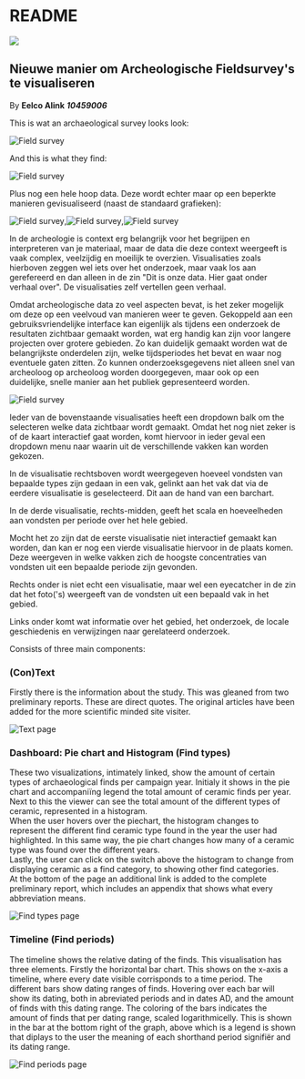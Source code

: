 # README
<img src='https://bettercodehub.com/edge/badge/Eelco05/Programmeerproject'>

## Nieuwe manier om Archeologische Fieldsurvey's te visualiseren
By **Eelco Alink** ***10459006***

This is wat an archaeological survey looks look:

![Field survey](/doc/image1.jpg)

And this is what they find:

![Field survey](/doc/image2.jpg)

Plus nog een hele hoop data. Deze wordt echter maar op een beperkte manieren gevisualiseerd (naast de standaard grafieken):

![Field survey](/doc/image3.jpg),![Field survey](/doc/image4.jpg),![Field survey](/doc/image5.jpg)

In de archeologie is context erg belangrijk voor het begrijpen en interpreteren van je materiaal, maar de data die deze context weergeeft is vaak complex, veelzijdig en moeilijk te overzien. Visualisaties zoals hierboven zeggen wel iets over het onderzoek, maar vaak los aan gerefereerd en dan alleen in de zin "Dit is onze data. Hier gaat onder verhaal over". De visualisaties zelf vertellen geen verhaal.

Omdat archeologische data zo veel aspecten bevat, is het zeker mogelijk om deze op een veelvoud van manieren weer te geven. Gekoppeld aan een gebruiksvriendelijke interface kan eigenlijk als tijdens een onderzoek de resultaten zichtbaar gemaakt worden, wat erg handig kan zijn voor langere projecten over grotere gebieden. Zo kan duidelijk gemaakt worden wat de belangrijkste onderdelen zijn, welke tijdsperiodes het bevat en waar nog eventuele gaten zitten. Zo kunnen onderzoeksgegevens niet alleen snel van archeoloog op archeoloog worden doorgegeven, maar ook op een duidelijke, snelle manier aan het publiek gepresenteerd worden.

![Field survey](/doc/image6.png)

Ieder van de bovenstaande visualisaties heeft een dropdown balk om the selecteren welke data zichtbaar wordt gemaakt. Omdat het nog niet zeker is of de kaart interactief gaat worden, komt hiervoor in ieder geval een dropdown menu naar waarin uit de verschillende vakken kan worden gekozen.

In de visualisatie rechtsboven wordt weergegeven hoeveel vondsten van bepaalde types zijn gedaan in een vak, gelinkt aan het vak dat via de eerdere visualisatie is geselecteerd. Dit aan de hand van een barchart.

In de derde visualisatie, rechts-midden, geeft het scala en hoeveelheden aan vondsten per periode over het hele gebied.

Mocht het zo zijn dat de eerste visualisatie niet interactief gemaakt kan worden, dan kan er nog een vierde visualisatie hiervoor in de plaats komen. Deze weergeven in welke vakken zich de hoogste concentraties van vondsten uit een bepaalde periode zijn gevonden.

Rechts onder is niet echt een visualisatie, maar wel een eyecatcher in de zin dat het foto('s) weergeeft van de vondsten uit een bepaald vak in het gebied.

Links onder komt wat informatie over het gebied, het onderzoek, de locale geschiedenis en verwijzingen naar gerelateerd onderzoek.

Consists of three main components:

### (Con)Text
Firstly there is the information about the study. This was gleaned from two preliminary reports. These are direct quotes. The original articles have been added for the more scientific minded site visiter.

![Text page](/doc/screenshot_text_final.png)

### Dashboard: Pie chart and Histogram (Find types)
These two visualizations, intimately linked, show the amount of certain types of archaeological finds per campaign year. Initialy it shows in the pie chart and accompaniïng legend the total amount of ceramic finds per year. Next to this the viewer can see the total amount of the different types of ceramic, represented in a histogram. 
<br>
When the user hovers over the piechart, the histogram changes to represent the different find ceramic type found in the year the user had highlighted. In this same way, the pie chart changes how many of a ceramic type was found over the different years.
<br>
Lastly, the user can click on the switch above the histogram to change from displaying ceramic as a find category, to showing other find categories.
<br>
At the bottom of the page an additional link is added to the complete preliminary report, which includes an appendix that shows what every abbreviation means.

![Find types page](/doc/screenshot_findtypes_final.png)

### Timeline (Find periods)
The timeline shows the relative dating of the finds. This visualisation has three elements. Firstly the horizontal bar chart. This shows on the x-axis a timeline, where every date visible corrisponds to a time period. The different bars show dating ranges of finds. Hovering over each bar will show its dating, both in abreviated periods and in dates AD, and the amount of finds with this dating range. The coloring of the bars indicates the amount of finds that per dating range, scaled logarithmicelly. This is shown in the bar at the bottom right of the graph, above which is a legend is shown that diplays to the user the meaning of each shorthand period signifiër and its dating range.

![Find periods page](/doc/screenshot_findperiods_final.png)

